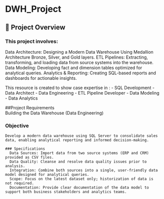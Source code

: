 # DWH_Project
## 📖 Project Overview
### This project involves:

  Data Architecture: Designing a Modern Data Warehouse Using Medallion Architecture Bronze, Silver, and Gold layers.
  ETL Pipelines: Extracting, transforming, and loading data from source systems into the warehouse.
  Data Modeling: Developing fact and dimension tables optimized for analytical queries.
  Analytics & Reporting: Creating SQL-based reports and dashboards for actionable insights.
  
  This resource is created to show case expertise in :
    - SQL Development
    - Data Architect
    - Data Engineering
    - ETL Pipeline Developer
    - Data Modeling
    - Data Analytics

##Project Requirements  
  Building the Data Warehouse (Data Engineering)
  ### Objective
    Develop a modern data warehouse using SQL Server to consolidate sales data, enabling analytical reporting and informed decision-making.
    
    ### Specifications
      Data Sources: Import data from two source systems (ERP and CRM) provided as CSV files.
      Data Quality: Cleanse and resolve data quality issues prior to analysis.
      Integration: Combine both sources into a single, user-friendly data model designed for analytical queries.
      Scope: Focus on the latest dataset only; historization of data is not required.
      Documentation: Provide clear documentation of the data model to support both business stakeholders and analytics teams.
